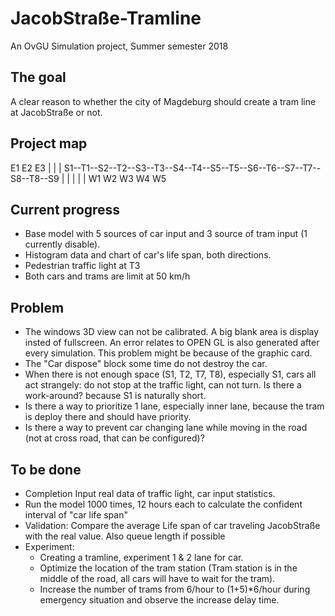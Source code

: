 # JacobStraße-Tramline
An OvGU Simulation project, Summer semester 2018

## The goal
A clear reason to whether the city of Magdeburg should create a tram line at JacobStraße or not.

## Project map

<span>
                    E1              E2                      E3
                    |               |                       |
S1--T1--S2--T2--S3--T3--S4--T4--S5--T5--S6--T6--S7--T7--S8--T8--S9
    |       |               |               |       |
    W1      W2              W3              W4      W5
</span>

## Current progress

* Base model with 5 sources of car input and 3 source of tram input (1 currently disable).
* Histogram data and chart of car's life span, both directions.
* Pedestrian traffic light at T3
* Both cars and trams are limit at 50 km/h

## Problem

* The windows 3D view can not be calibrated. A big blank area is display insted of fullscreen.  An error relates to OPEN GL is also generated after every simulation.  This problem might be because of the graphic card.
* The "Car dispose" block some time do not destroy the car.
* When there is not enough space (S1, T2, T7, T8), especially S1, cars all act strangely: do not stop at the traffic light, can not turn. Is there a work-around? because S1 is naturally short.
* Is there a way to prioritize 1 lane, especially inner lane, because the tram is deploy there and should have priority.
* Is there a way to prevent car changing lane while moving in the road (not at cross road, that can be configured)? 

## To be done

* Completion Input real data of traffic light, car input statistics.
* Run the model 1000 times, 12 hours each to calculate the confident interval of "car life span"
* Validation: Compare the average Life span of car traveling JacobStraße with the real value. Also queue length if possible
* Experiment:
  * Creating a tramline, experiment 1 & 2 lane for car.
  * Optimize the location of the tram station (Tram station is in the middle of the road, all cars will have to wait for the tram).
  * Increase the number of trams from 6/hour to (1+5)\*6/hour during emergency situation and observe the increase delay time.

